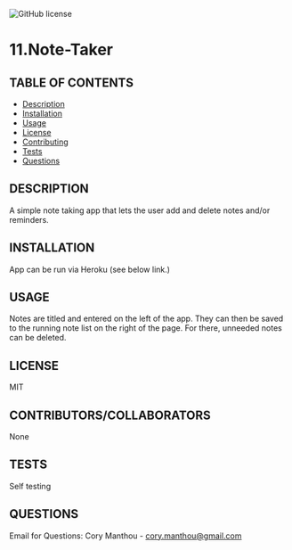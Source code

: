 ![GitHub license](https://img.shields.io/badge/license-MIT-blue.svg)
  
  
  # 11.Note-Taker

  ## TABLE OF CONTENTS
  * [Description](#description)
  * [Installation](#installation)
  * [Usage](#usage)
  * [License](#license)
  * [Contributing](#contributing)
  * [Tests](#tests)
  * [Questions](#questions)

  ## DESCRIPTION
  A simple note taking app that lets the user add and delete notes and/or reminders.

  ## INSTALLATION
  App can be run via Heroku (see below link.)

  ## USAGE
  Notes are titled and entered on the left of the app.  They can then be saved to the running note list on the right of the page.  For there, unneeded notes can be deleted.

  ## LICENSE
  MIT

  ## CONTRIBUTORS/COLLABORATORS
  None

  ## TESTS
  Self testing

  ## QUESTIONS
  Email for Questions:
  Cory Manthou - cory.manthou@gmail.com

